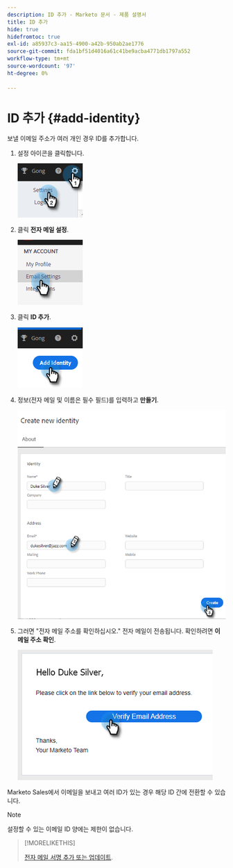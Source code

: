 ```yaml
---
description: ID 추가 - Marketo 문서 - 제품 설명서
title: ID 추가
hide: true
hidefromtoc: true
exl-id: a85937c3-aa15-4900-a42b-950ab2ae1776
source-git-commit: fda1bf51d4016a61c41be9acba4771db1797a552
workflow-type: tm+mt
source-wordcount: '97'
ht-degree: 0%

---
```


# ID 추가 {#add-identity}

보낼 이메일 주소가 여러 개인 경우 ID를 추가합니다.

1. 설정 아이콘을 클릭합니다.

   ![](assets/add-identity-1.png)

1. 클릭 **전자 메일 설정**.

   ![](assets/add-identity-2.png)

1. 클릭 **ID 추가**.

   ![](assets/add-identity-3.png)

1. 정보(전자 메일 및 이름은 필수 필드)를 입력하고 **만들기**.

   ![](assets/add-identity-4.png)

1. 그러면 &quot;전자 메일 주소를 확인하십시오.&quot; 전자 메일이 전송됩니다. 확인하려면 **이메일 주소 확인**.

   ![](assets/add-identity-5.png)

Marketo Sales에서 이메일을 보내고 여러 ID가 있는 경우 해당 ID 간에 전환할 수 있습니다.

>[!NOTE]
>
>설정할 수 있는 이메일 ID 양에는 제한이 없습니다.

>[!MORELIKETHIS]
>
>[전자 메일 서명 추가 또는 업데이트](/help/marketo/product-docs/marketo-sales-insight/actions/getting-started/email-settings/add-or-update-your-email-signature.md).
